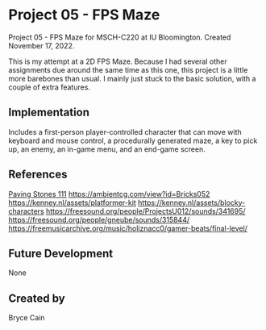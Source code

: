 # Project 05 - FPS Maze
Project 05 - FPS Maze for MSCH-C220 at IU Bloomington. Created November 17, 2022.

This is my attempt at a 2D FPS Maze. Because I had several other assignments due around the same time as this one, this project is a little more barebones than usual. I mainly just stuck to the basic solution, with a couple of extra features.

## Implementation
Includes a first-person player-controlled character that can move with keyboard and mouse control, a procedurally generated maze, a key to pick up, an enemy, an in-game menu, and an end-game screen.

## References

[Paving Stones 111](https://ambientcg.com/view?id=PavingStones111)
https://ambientcg.com/view?id=Bricks052
https://kenney.nl/assets/platformer-kit
https://kenney.nl/assets/blocky-characters
https://freesound.org/people/ProjectsU012/sounds/341695/
https://freesound.org/people/gneube/sounds/315844/
https://freemusicarchive.org/music/holiznacc0/gamer-beats/final-level/

## Future Development

None

## Created by

Bryce Cain
